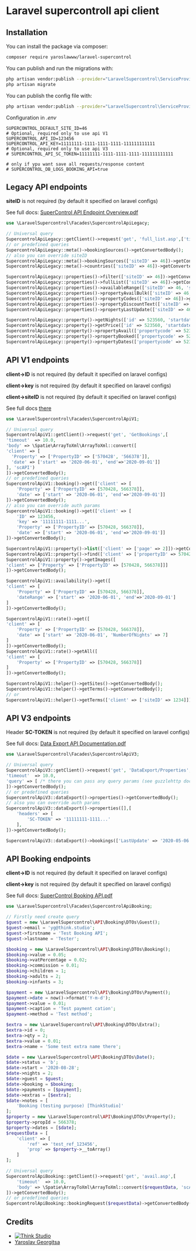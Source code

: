 # Laravel supercontroll api client

## Installation

You can install the package via composer:

```bash
composer require yaroslawww/laravel-supercontrol
```

You can publish and run the migrations with:

```bash
php artisan vendor:publish --provider="LaravelSupercontrol\ServiceProvider" --tag="migrations"
php artisan migrate
```

You can publish the config file with:
```bash
php artisan vendor:publish --provider="LaravelSupercontrol\ServiceProvider" --tag="config"
```

Configuration in *.env*
```dotenv
SUPERCONTROL_DEFAULT_SITE_ID=46
# Optional, required only to use api V1
SUPERCONTROL_API_ID=123456
SUPERCONTROL_API_KEY=11111111-1111-1111-1111-111111111111
# Optional, required only to use api V3
# SUPERCONTROL_API_SC_TOKEN=11111111-1111-1111-1111-111111111111

# only if ypu want save all requests/response content
# SUPERCONTROL_DB_LOGS_BOOKING_API=true
```

## Legacy API endpoints
**siteID** is not required (by default it specified on laravel configs)

See full docs: [SuperControl API Endpoint Overview.pdf](https://github.com/yaroslawww/laravel-supercontrol/tree/master/docs/supercontrol)

```php
use \LaravelSupercontrol\Facades\SupercontrolApiLegacy;

// Universal query
SupercontrolApiLegacy::getClient()->request('get', 'full_list.asp',['timeout'  => 10.0,])->getConvertedBody();
// or predefined queries
SupercontrolApiLegacy::meta()->bookingSources()->getConvertedBody();
// also you can override siteID
SupercontrolApiLegacy::meta()->bookingSources(['siteID' => 46])->getConvertedBody();
SupercontrolApiLegacy::meta()->countries(['siteID' => 46])->getConvertedBody();

SupercontrolApiLegacy::properties()->filter(['siteID' => 46])->getConvertedBody();
SupercontrolApiLegacy::properties()->fullList(['siteID' => 46])->getConvertedBody();
SupercontrolApiLegacy::properties()->availableRange(['siteID' => 46, 'startdate' => \Carbon\Carbon::now()->addMonth()->format('Y-m-d')])->getConvertedBody();
SupercontrolApiLegacy::properties()->propertyAvailBulk(['siteID' => 46, 'startdate' => \Carbon\Carbon::now()->addMonth()->format('Y-m-d')])->getConvertedBody();
SupercontrolApiLegacy::properties()->propertyCodes(['siteID' => 46])->getConvertedBody();
SupercontrolApiLegacy::properties()->propertyDiscountText(['siteID' => 46])->getConvertedBody();
SupercontrolApiLegacy::properties()->propertyLastUpdate(['siteID' => 46])->getConvertedBody();

SupercontrolApiLegacy::property()->getNights(['id' => 523560, 'startdate' => \Carbon\Carbon::now()->addDay()->format('Y-m-d')])->getConvertedBody();
SupercontrolApiLegacy::property()->getPrice(['id' => 523560, 'startdate' => \Carbon\Carbon::now()->addDay()->format('Y-m-d')])->getConvertedBody();
SupercontrolApiLegacy::property()->propertyAvail(['propertycode' => 523560, 'startdate' => \Carbon\Carbon::now()->addDay()->format('Y-m-d'), 'enddate' => \Carbon\Carbon::now()->addMonth()->format('Y-m-d')])->getConvertedBody();
SupercontrolApiLegacy::property()->propertyBooked(['propertycode' => 523560, 'startdate' => \Carbon\Carbon::now()->addDay()->format('Y-m-d'), 'enddate' => \Carbon\Carbon::now()->addMonth()->format('Y-m-d')])->getConvertedBody();
SupercontrolApiLegacy::property()->propertyDates(['propertycode' => 523560, 'startdate' => \Carbon\Carbon::now()->addDay()->format('Y-m-d'), 'enddate' => \Carbon\Carbon::now()->addMonth()->format('Y-m-d')])->getConvertedBody();
```

## API V1 endpoints
**client->ID** is not required (by default it specified on laravel configs)

**client->key** is not required (by default it specified on laravel configs)

**client->siteID** is not required (by default it specified on laravel configs)

See full docs [there](https://secure.supercontrol.co.uk/api-documentation/)

```php
use \LaravelSupercontrol\Facades\SupercontrolApiV1;

// Universal query
SupercontrolApiV1::getClient()->request('get', 'GetBookings',[
'timeout'  => 10.0,
'body' => \Spatie\ArrayToXml\ArrayToXml::convert([
'client' => [
  'Property' => ['PropertyID' => ['570428', '566378']], 
  'date' => ['start' => '2020-06-01', 'end'=>'2020-09-01']]
], 'scAPI')
])->getConvertedBody();
// or predefined queries
SupercontrolApiV1::booking()->get(['client' => [
    'Property' => ['PropertyID' => [570428, 566378]], 
    'date' => ['start' => '2020-06-01', 'end'=>'2020-09-01']]
])->getConvertedBody();
// also you can override auth params
SupercontrolApiV1::booking()->get(['client' => [
    'ID' => 123456, 
    'key' => '11111111-1111...', 
    'Property' => ['PropertyID' => [570428, 566378]], 
    'date' => ['start' => '2020-06-01', 'end'=>'2020-09-01']]
])->getConvertedBody();

SupercontrolApiV1::property()->list(['client' => ['page' => 2]])->getConvertedBody();
SupercontrolApiV1::property()->find(['client' => ['propertyID' => 570428]])->getConvertedBody();
SupercontrolApiV1::property()->getImages([
'client' => ['Property' => ['PropertyID' => [570428, 566378]]]
])->getConvertedBody();

SupercontrolApiV1::availability()->get([
'client' => [
    'Property' => ['PropertyID' => [570428, 566378]], 
    'dateRange' => ['start' => '2020-06-01', 'end'=>'2020-09-01']
]
])->getConvertedBody();

SupercontrolApiV1::rate()->get([
'client' => [
    'Property' => ['PropertyID' => [570428, 566378]], 
    'date' => ['start' => '2020-06-01', 'NumberOfNights' => 7]
]
])->getConvertedBody();
SupercontrolApiV1::rate()->getAll([
'client' => [
    'Property' => ['PropertyID' => [570428, 566378]]
]
])->getConvertedBody();

SupercontrolApiV1::helper()->getSites()->getConvertedBody();
SupercontrolApiV1::helper()->getTerms()->getConvertedBody();
// or
SupercontrolApiV1::helper()->getTerms(['client' => ['siteID' => 1234]])->getConvertedBody();
```

## API V3 endpoints
Header **SC-TOKEN** is not required (by default it specified on laravel configs)

See full docs: [Data Export API Documentation.pdf](https://github.com/yaroslawww/laravel-supercontrol/tree/master/docs/supercontrol)

```php
use \LaravelSupercontrol\Facades\SupercontrolApiV3;

// Universal query
SupercontrolApiV3::getClient()->request('get', 'DataExport/Properties',[
'timeout'  => 10.0,
'query' => [ /* there you can pass any query params (see guzzlehttp docs ) */ ] 
])->getConvertedBody();
// or predefined queries
SupercontrolApiV3::dataExport()->properties()->getConvertedBody();
// also you can override auth params
SupercontrolApiV3::dataExport()->properties([],[
    'headers' => [
        'SC-TOKEN' => '11111111-1111...'
    ],
])->getConvertedBody();

SupercontrolApiV3::dataExport()->bookings(['LastUpdate' => '2020-05-06'])->getConvertedBody();
```

## API Booking endpoints
**client->ID** is not required (by default it specified on laravel configs)

**client->key** is not required (by default it specified on laravel configs)

See full docs: [SuperControl Booking API.pdf](https://github.com/yaroslawww/laravel-supercontrol/tree/master/docs/supercontrol)

```php
use \LaravelSupercontrol\Facades\SupercontrolApiBooking;

// Firstly need create query
$guest = new \LaravelSupercontrol\API\Booking\DTOs\Guest();
$guest->email = 'yg@think.studio';
$guest->firstname = 'Test Booking API';
$guest->lastname = 'Tester';

$booking = new \LaravelSupercontrol\API\Booking\DTOs\Booking();
$booking->value = 0.05;
$booking->vatPercentage = 0.02;
$booking->commission = 0.01;
$booking->children = 1;
$booking->adults = 2;
$booking->infants = 3;

$payment = new \LaravelSupercontrol\API\Booking\DTOs\Payment();
$payment->date = now()->format('Y-m-d');
$payment->value = 0.01;
$payment->caption = 'Test payment cation';
$payment->method = 'Test method';

$extra = new \LaravelSupercontrol\API\Booking\DTOs\Extra();
$extra->id = 0;
$extra->qty = 2;
$extra->value = 0.01;
$extra->name = 'Some test extra name there';

$date = new \LaravelSupercontrol\API\Booking\DTOs\Date();
$date->status = 'b';
$date->start = '2020-08-28';
$date->nights = 2;
$date->guest = $guest;
$date->booking = $booking;
$date->payments = [$payment];
$date->extras = [$extra];
$date->notes = [
    'Booking (testing purpose) [ThinkStudio]'
];
$property = new \LaravelSupercontrol\API\Booking\DTOs\Property();
$property->propId = 566378;
$property->dates = [$date];
$requestData = [
    'client' => [
        'ref' => 'test_ref_123456',
        'prop' => $property->__toArray()
    ]
];

// Universal query
SupercontrolApiBooking::getClient()->request('get', 'avail.asp',[
    'timeout'  => 10.0,
    'body' => \Spatie\ArrayToXml\ArrayToXml::convert($requestData, 'scAPI')
])->getConvertedBody();
// or predefined queries
SupercontrolApiBooking::bookingRequest($requestData)->getConvertedBody();

```

## Credits

- [![Think Studio](https://github.com/yaroslawww/laravel-supercontrol/tree/master/docs/assets/logo-think-studio.png)](https://think.studio/)
- [Yaroslav Georgitsa](mailto:yaroslav.georgitsa@gmail.com)
